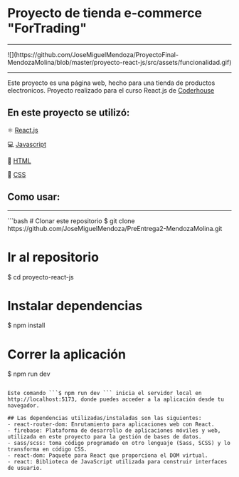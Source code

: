 # Proyecto de tienda e-commerce "ForTrading"
<hr> 
![](https://github.com/JoseMiguelMendoza/ProyectoFinal-MendozaMolina/blob/master/proyecto-react-js/src/assets/funcionalidad.gif)
<hr>
Este proyecto es una página web, hecho para una tienda de productos electronicos. Proyecto realizado para el curso React.js de <a href="https://www.coderhouse.com/">Coderhouse</a>

## En este proyecto se utilizó:
<p>⚛️ <a href="https://es.react.dev/">React.js</a></p>
<p>💻 <a href="https://www.w3schools.com/js/DEFAULT.asp">Javascript</a></p></p>
<p>🦴 <a href="https://www.w3schools.com/html/">HTML</a></p></p>
<p>👔 <a href="https://www.w3schools.com/Css/">CSS</a></p></p>


## Como usar: 
<hr>
```bash
# Clonar este repositorio
$ git clone https://github.com/JoseMiguelMendoza/PreEntrega2-MendozaMolina.git

# Ir al repositorio
$ cd proyecto-react-js

# Instalar dependencias
$ npm install

# Correr la aplicación
$ npm run dev
```

Este comando ```$ npm run dev ``` inicia el servidor local en http://localhost:5173, donde puedes acceder a la aplicación desde tu navegador.

## Las dependencias utilizadas/instaladas son las siguientes:
- react-router-dom: Enrutamiento para aplicaciones web con React. 
- firebase: Plataforma de desarrollo de aplicaciones móviles y web, utilizada en este proyecto para la gestión de bases de datos.
- sass/scss: toma código programado en otro lenguaje (Sass, SCSS) y lo transforma en código CSS.
- react-dom: Paquete para React que proporciona el DOM virtual.
- react: Biblioteca de JavaScript utilizada para construir interfaces de usuario.